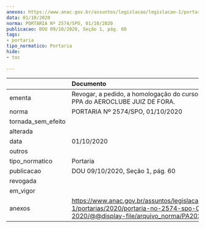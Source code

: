 ```yaml
---
anexos: https://www.anac.gov.br/assuntos/legislacao/legislacao-1/portarias/2020/portaria-no-2574-spo-01-10-2020/@@display-file/arquivo_norma/PA2020-2574.pdf
data: 01/10/2020
norma: PORTARIA Nº 2574/SPO, 01/10/2020
publicacao: DOU 09/10/2020, Seção 1, pág. 60
tags:
- portaria
tipo_normatico: Portaria
hide: 
- toc 
 
---
```


|                    | Documento                                                                                                                                            |
|:-------------------|:-----------------------------------------------------------------------------------------------------------------------------------------------------|
| ementa             | Revogar, a pedido, a homologação do curso teórico de PPA do AEROCLUBE JUIZ DE FORA.                                                                  |
| norma              | PORTARIA Nº 2574/SPO, 01/10/2020                                                                                                                     |
| tornada_sem_efeito |                                                                                                                                                      |
| alterada           |                                                                                                                                                      |
| data               | 01/10/2020                                                                                                                                           |
| outros             |                                                                                                                                                      |
| tipo_normatico     | Portaria                                                                                                                                             |
| publicacao         | DOU 09/10/2020, Seção 1, pág. 60                                                                                                                     |
| revogada           |                                                                                                                                                      |
| em_vigor           |                                                                                                                                                      |
| anexos             | https://www.anac.gov.br/assuntos/legislacao/legislacao-1/portarias/2020/portaria-no-2574-spo-01-10-2020/@@display-file/arquivo_norma/PA2020-2574.pdf |